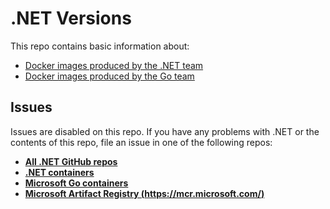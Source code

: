 # .NET Versions

This repo contains basic information about:

- [Docker images produced by the .NET team](./build-info/docker)
- [Docker images produced by the Go team](./build-info/microsoft/go-images)

## Issues

Issues are disabled on this repo. If you have any problems with .NET or the contents of this repo, file an issue in one of the following repos:

- **[All .NET GitHub repos](https://github.com/dotnet/core/blob/main/Documentation/core-repos.md)**
- **[.NET containers](https://github.com/Microsoft/Windows-Containers/issues)**
- **[Microsoft Go containers](https://github.com/microsoft/go)**
- **[Microsoft Artifact Registry (https://mcr.microsoft.com/)](https://github.com/microsoft/containerregistry)**
